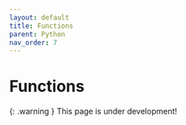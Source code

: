 ```yaml
---
layout: default
title: Functions
parent: Python
nav_order: 7
---
```


# Functions

{: .warning }
This page is under development!

